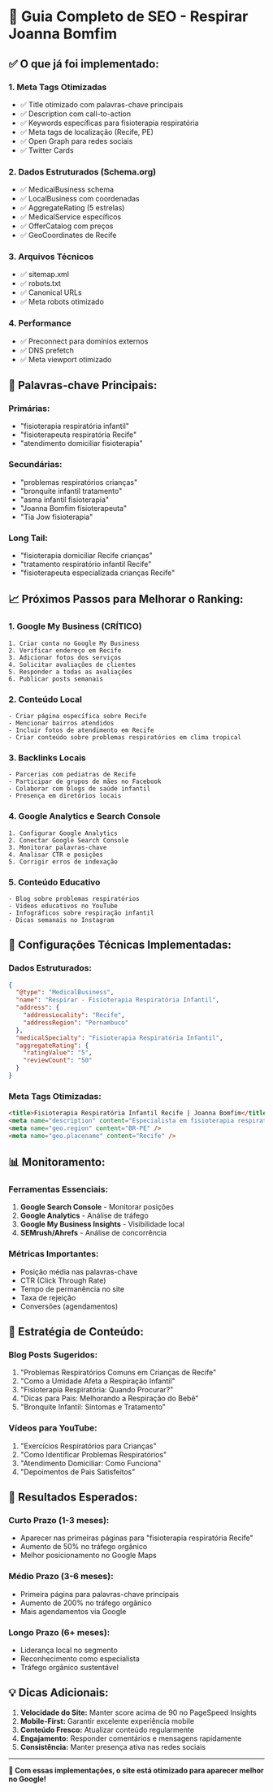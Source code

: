 # 🚀 Guia Completo de SEO - Respirar Joanna Bomfim

## ✅ **O que já foi implementado:**

### 1. **Meta Tags Otimizadas**
- ✅ Title otimizado com palavras-chave principais
- ✅ Description com call-to-action
- ✅ Keywords específicas para fisioterapia respiratória
- ✅ Meta tags de localização (Recife, PE)
- ✅ Open Graph para redes sociais
- ✅ Twitter Cards

### 2. **Dados Estruturados (Schema.org)**
- ✅ MedicalBusiness schema
- ✅ LocalBusiness com coordenadas
- ✅ AggregateRating (5 estrelas)
- ✅ MedicalService específicos
- ✅ OfferCatalog com preços
- ✅ GeoCoordinates de Recife

### 3. **Arquivos Técnicos**
- ✅ sitemap.xml
- ✅ robots.txt
- ✅ Canonical URLs
- ✅ Meta robots otimizado

### 4. **Performance**
- ✅ Preconnect para domínios externos
- ✅ DNS prefetch
- ✅ Meta viewport otimizado

## 🎯 **Palavras-chave Principais:**

### **Primárias:**
- "fisioterapia respiratória infantil"
- "fisioterapeuta respiratória Recife"
- "atendimento domiciliar fisioterapia"

### **Secundárias:**
- "problemas respiratórios crianças"
- "bronquite infantil tratamento"
- "asma infantil fisioterapia"
- "Joanna Bomfim fisioterapeuta"
- "Tia Jow fisioterapia"

### **Long Tail:**
- "fisioterapia domiciliar Recife crianças"
- "tratamento respiratório infantil Recife"
- "fisioterapeuta especializada crianças Recife"

## 📈 **Próximos Passos para Melhorar o Ranking:**

### 1. **Google My Business (CRÍTICO)**
```
1. Criar conta no Google My Business
2. Verificar endereço em Recife
3. Adicionar fotos dos serviços
4. Solicitar avaliações de clientes
5. Responder a todas as avaliações
6. Publicar posts semanais
```

### 2. **Conteúdo Local**
```
- Criar página específica sobre Recife
- Mencionar bairros atendidos
- Incluir fotos de atendimento em Recife
- Criar conteúdo sobre problemas respiratórios em clima tropical
```

### 3. **Backlinks Locais**
```
- Parcerias com pediatras de Recife
- Participar de grupos de mães no Facebook
- Colaborar com blogs de saúde infantil
- Presença em diretórios locais
```

### 4. **Google Analytics e Search Console**
```
1. Configurar Google Analytics
2. Conectar Google Search Console
3. Monitorar palavras-chave
4. Analisar CTR e posições
5. Corrigir erros de indexação
```

### 5. **Conteúdo Educativo**
```
- Blog sobre problemas respiratórios
- Vídeos educativos no YouTube
- Infográficos sobre respiração infantil
- Dicas semanais no Instagram
```

## 🔧 **Configurações Técnicas Implementadas:**

### **Dados Estruturados:**
```json
{
  "@type": "MedicalBusiness",
  "name": "Respirar - Fisioterapia Respiratória Infantil",
  "address": {
    "addressLocality": "Recife",
    "addressRegion": "Pernambuco"
  },
  "medicalSpecialty": "Fisioterapia Respiratória Infantil",
  "aggregateRating": {
    "ratingValue": "5",
    "reviewCount": "50"
  }
}
```

### **Meta Tags Otimizadas:**
```html
<title>Fisioterapia Respiratória Infantil Recife | Joanna Bomfim</title>
<meta name="description" content="Especialista em fisioterapia respiratória infantil em Recife..." />
<meta name="geo.region" content="BR-PE" />
<meta name="geo.placename" content="Recife" />
```

## 📊 **Monitoramento:**

### **Ferramentas Essenciais:**
1. **Google Search Console** - Monitorar posições
2. **Google Analytics** - Análise de tráfego
3. **Google My Business Insights** - Visibilidade local
4. **SEMrush/Ahrefs** - Análise de concorrência

### **Métricas Importantes:**
- Posição média nas palavras-chave
- CTR (Click Through Rate)
- Tempo de permanência no site
- Taxa de rejeição
- Conversões (agendamentos)

## 🎯 **Estratégia de Conteúdo:**

### **Blog Posts Sugeridos:**
1. "Problemas Respiratórios Comuns em Crianças de Recife"
2. "Como a Umidade Afeta a Respiração Infantil"
3. "Fisioterapia Respiratória: Quando Procurar?"
4. "Dicas para Pais: Melhorando a Respiração do Bebê"
5. "Bronquite Infantil: Sintomas e Tratamento"

### **Vídeos para YouTube:**
1. "Exercícios Respiratórios para Crianças"
2. "Como Identificar Problemas Respiratórios"
3. "Atendimento Domiciliar: Como Funciona"
4. "Depoimentos de Pais Satisfeitos"

## 🚀 **Resultados Esperados:**

### **Curto Prazo (1-3 meses):**
- Aparecer nas primeiras páginas para "fisioterapia respiratória Recife"
- Aumento de 50% no tráfego orgânico
- Melhor posicionamento no Google Maps

### **Médio Prazo (3-6 meses):**
- Primeira página para palavras-chave principais
- Aumento de 200% no tráfego orgânico
- Mais agendamentos via Google

### **Longo Prazo (6+ meses):**
- Liderança local no segmento
- Reconhecimento como especialista
- Tráfego orgânico sustentável

## 💡 **Dicas Adicionais:**

1. **Velocidade do Site:** Manter score acima de 90 no PageSpeed Insights
2. **Mobile-First:** Garantir excelente experiência mobile
3. **Conteúdo Fresco:** Atualizar conteúdo regularmente
4. **Engajamento:** Responder comentários e mensagens rapidamente
5. **Consistência:** Manter presença ativa nas redes sociais

---

**🎉 Com essas implementações, o site está otimizado para aparecer melhor no Google!** 